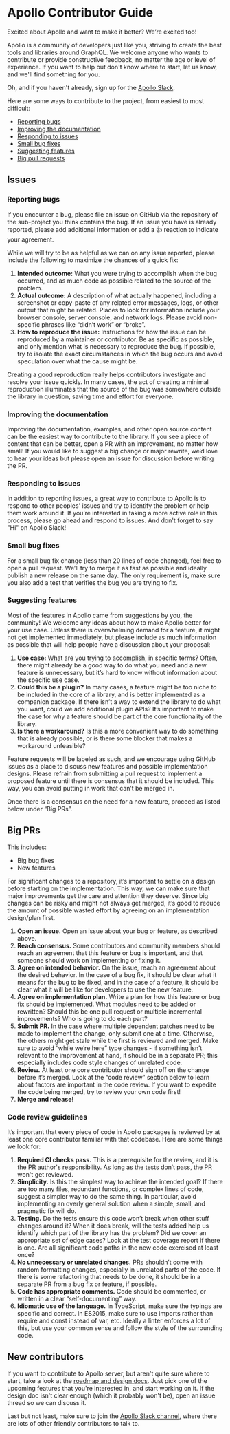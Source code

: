 # Apollo Contributor Guide

Excited about Apollo and want to make it better? We’re excited too!

Apollo is a community of developers just like you, striving to create the best tools and libraries around GraphQL. We welcome anyone who wants to contribute or provide constructive feedback, no matter the age or level of experience. If you want to help but don't know where to start, let us know, and we'll find something for you.

Oh, and if you haven't already, sign up for the [Apollo Slack](https://www.apollographql.com/#slack).

Here are some ways to contribute to the project, from easiest to most difficult:

* [Reporting bugs](#reporting-bugs)
* [Improving the documentation](#improving-the-documentation)
* [Responding to issues](#responding-to-issues)
* [Small bug fixes](#small-bug-fixes)
* [Suggesting features](#suggesting-features)
* [Big pull requests](#big-prs)

## Issues

### Reporting bugs

If you encounter a bug, please file an issue on GitHub via the repository of the sub-project you think contains the bug. If an issue you have is already reported, please add additional information or add a 👍 reaction to indicate your agreement.

While we will try to be as helpful as we can on any issue reported, please include the following to maximize the chances of a quick fix:

1.  **Intended outcome:** What you were trying to accomplish when the bug occurred, and as much code as possible related to the source of the problem.
2.  **Actual outcome:** A description of what actually happened, including a screenshot or copy-paste of any related error messages, logs, or other output that might be related. Places to look for information include your browser console, server console, and network logs. Please avoid non-specific phrases like “didn’t work” or “broke”.
3.  **How to reproduce the issue:** Instructions for how the issue can be reproduced by a maintainer or contributor. Be as specific as possible, and only mention what is necessary to reproduce the bug. If possible, try to isolate the exact circumstances in which the bug occurs and avoid speculation over what the cause might be.

Creating a good reproduction really helps contributors investigate and resolve your issue quickly. In many cases, the act of creating a minimal reproduction illuminates that the source of the bug was somewhere outside the library in question, saving time and effort for everyone.

### Improving the documentation

Improving the documentation, examples, and other open source content can be the easiest way to contribute to the library. If you see a piece of content that can be better, open a PR with an improvement, no matter how small! If you would like to suggest a big change or major rewrite, we’d love to hear your ideas but please open an issue for discussion before writing the PR.

### Responding to issues

In addition to reporting issues, a great way to contribute to Apollo is to respond to other peoples' issues and try to identify the problem or help them work around it. If you’re interested in taking a more active role in this process, please go ahead and respond to issues. And don't forget to say "Hi" on Apollo Slack!

### Small bug fixes

For a small bug fix change (less than 20 lines of code changed), feel free to open a pull request. We’ll try to merge it as fast as possible and ideally publish a new release on the same day. The only requirement is, make sure you also add a test that verifies the bug you are trying to fix.

### Suggesting features

Most of the features in Apollo came from suggestions by you, the community! We welcome any ideas about how to make Apollo better for your use case. Unless there is overwhelming demand for a feature, it might not get implemented immediately, but please include as much information as possible that will help people have a discussion about your proposal:

1.  **Use case:** What are you trying to accomplish, in specific terms? Often, there might already be a good way to do what you need and a new feature is unnecessary, but it’s hard to know without information about the specific use case.
2.  **Could this be a plugin?** In many cases, a feature might be too niche to be included in the core of a library, and is better implemented as a companion package. If there isn’t a way to extend the library to do what you want, could we add additional plugin APIs? It’s important to make the case for why a feature should be part of the core functionality of the library.
3.  **Is there a workaround?** Is this a more convenient way to do something that is already possible, or is there some blocker that makes a workaround unfeasible?

Feature requests will be labeled as such, and we encourage using GitHub issues as a place to discuss new features and possible implementation designs. Please refrain from submitting a pull request to implement a proposed feature until there is consensus that it should be included. This way, you can avoid putting in work that can’t be merged in.

Once there is a consensus on the need for a new feature, proceed as listed below under “Big PRs”.

## Big PRs

This includes:

* Big bug fixes
* New features

For significant changes to a repository, it’s important to settle on a design before starting on the implementation. This way, we can make sure that major improvements get the care and attention they deserve. Since big changes can be risky and might not always get merged, it’s good to reduce the amount of possible wasted effort by agreeing on an implementation design/plan first.

1.  **Open an issue.** Open an issue about your bug or feature, as described above.
2.  **Reach consensus.** Some contributors and community members should reach an agreement that this feature or bug is important, and that someone should work on implementing or fixing it.
3.  **Agree on intended behavior.** On the issue, reach an agreement about the desired behavior. In the case of a bug fix, it should be clear what it means for the bug to be fixed, and in the case of a feature, it should be clear what it will be like for developers to use the new feature.
4.  **Agree on implementation plan.** Write a plan for how this feature or bug fix should be implemented. What modules need to be added or rewritten? Should this be one pull request or multiple incremental improvements? Who is going to do each part?
5.  **Submit PR.** In the case where multiple dependent patches need to be made to implement the change, only submit one at a time. Otherwise, the others might get stale while the first is reviewed and merged. Make sure to avoid “while we’re here” type changes - if something isn’t relevant to the improvement at hand, it should be in a separate PR; this especially includes code style changes of unrelated code.
6.  **Review.** At least one core contributor should sign off on the change before it’s merged. Look at the “code review” section below to learn about factors are important in the code review. If you want to expedite the code being merged, try to review your own code first!
7.  **Merge and release!**

### Code review guidelines

It’s important that every piece of code in Apollo packages is reviewed by at least one core contributor familiar with that codebase. Here are some things we look for:

1.  **Required CI checks pass.** This is a prerequisite for the review, and it is the PR author's responsibility. As long as the tests don’t pass, the PR won't get reviewed.
2.  **Simplicity.** Is this the simplest way to achieve the intended goal? If there are too many files, redundant functions, or complex lines of code, suggest a simpler way to do the same thing. In particular, avoid implementing an overly general solution when a simple, small, and pragmatic fix will do.
3.  **Testing.** Do the tests ensure this code won’t break when other stuff changes around it? When it does break, will the tests added help us identify which part of the library has the problem? Did we cover an appropriate set of edge cases? Look at the test coverage report if there is one. Are all significant code paths in the new code exercised at least once?
4.  **No unnecessary or unrelated changes.** PRs shouldn’t come with random formatting changes, especially in unrelated parts of the code. If there is some refactoring that needs to be done, it should be in a separate PR from a bug fix or feature, if possible.
5.  **Code has appropriate comments.** Code should be commented, or written in a clear “self-documenting” way.
6.  **Idiomatic use of the language.** In TypeScript, make sure the typings are specific and correct. In ES2015, make sure to use imports rather than require and const instead of var, etc. Ideally a linter enforces a lot of this, but use your common sense and follow the style of the surrounding code.

## New contributors

If you want to contribute to Apollo server, but aren't quite sure where to start, take a look at the [roadmap and design docs](./ROADMAP.md). Just pick one of the upcoming features that you're interested in, and start working on it. If the design doc isn't clear enough (which it probably won't be), open an issue thread so we can discuss it.

Last but not least, make sure to join the [Apollo Slack channel](http://slack.apollostack.com), where there are lots of other friendly contributors to talk to.
